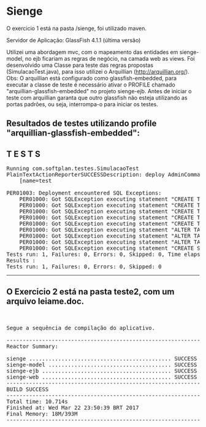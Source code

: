 # Sienge
O exercicio 1 está na pasta /sienge, foi utilizado maven. 

Servidor de Aplicação:
GlassFish 4.1.1 (última versão)

Utilizei uma abordagem mvc, com o mapeamento das entidades em sienge-model, no ejb ficariam as regras de negócio, na camada web as views.
Foi desenvolvido uma Classe para teste das regras propostas (SimulacaoTest.java), para isso utilizei o Arquillian (http://arquillian.org/).
Obs: O arquillian está configurado como glassfish-embedded, para executar a classe de teste é necessário ativar o PROFILE chamado "arquillian-glassfish-embedded" no projeto sienge-ejb.
Antes de iniciar o teste com arquillian garanta que outro glassfish não esteja utilizando as portas padrões, ou seja, interrompa-o para iniciar os testes.

Resultados de testes utilizando profile "arquillian-glassfish-embedded":
-------------------------------------------------------
 T E S T S
-------------------------------------------------------
<pre>
Running com.softplan.testes.SimulacaoTest
PlainTextActionReporterSUCCESSDescription: deploy AdminCommandnull
    [name=test

PER01003: Deployment encountered SQL Exceptions:
	PER01000: Got SQLException executing statement "CREATE TABLE configuracao (id INTEGER NOT NULL, chave VARCHAR(255), valor VARCHAR(255), PRIMARY KEY (id))": java.sql.SQLException: Table/View 'CONFIGURACAO' já existe em Schema 'APP'.
	PER01000: Got SQLException executing statement "CREATE TABLE veiculo (id INTEGER NOT NULL, descricao VARCHAR(255), fator_multiplicador FLOAT, PRIMARY KEY (id))": java.sql.SQLException: Table/View 'VEICULO' já existe em Schema 'APP'.
	PER01000: Got SQLException executing statement "CREATE TABLE simulacao_item (id INTEGER NOT NULL, distancia_pavimento INTEGER, distancia_nao_pavimento INTEGER, peso_carga INTEGER, valor_pavimento FLOAT, valor_sem_pavimento FLOAT, id_simulacao INTEGER, id_veiculo INTEGER, PRIMARY KEY (id))": java.sql.SQLException: Table/View 'SIMULACAO_ITEM' já existe em Schema 'APP'.
	PER01000: Got SQLException executing statement "CREATE TABLE usuario (id INTEGER NOT NULL, email VARCHAR(255), login VARCHAR(255), nome VARCHAR(255), senha VARCHAR(255), PRIMARY KEY (id))": java.sql.SQLException: Table/View 'USUARIO' já existe em Schema 'APP'.
	PER01000: Got SQLException executing statement "CREATE TABLE SIMULACAO (id INTEGER NOT NULL, dh_registro TIMESTAMP, ID_USUARIO INTEGER, PRIMARY KEY (id))": java.sql.SQLException: Table/View 'SIMULACAO' já existe em Schema 'APP'.
	PER01000: Got SQLException executing statement "ALTER TABLE simulacao_item ADD CONSTRAINT smlcaoitemdsmlacao FOREIGN KEY (id_simulacao) REFERENCES SIMULACAO (id)": java.sql.SQLException: Constraint 'SMLCAOITEMDSMLACAO' já existe em Schema 'APP'.
	PER01000: Got SQLException executing statement "ALTER TABLE simulacao_item ADD CONSTRAINT smlacaoitemdviculo FOREIGN KEY (id_veiculo) REFERENCES veiculo (id)": java.sql.SQLException: Constraint 'SMLACAOITEMDVICULO' já existe em Schema 'APP'.
	PER01000: Got SQLException executing statement "ALTER TABLE SIMULACAO ADD CONSTRAINT SIMULACAOIDUSUARIO FOREIGN KEY (ID_USUARIO) REFERENCES usuario (id)": java.sql.SQLException: Constraint 'SIMULACAOIDUSUARIO' já existe em Schema 'APP'.
	PER01000: Got SQLException executing statement "CREATE SEQUENCE SEQ_GEN_SEQUENCE INCREMENT BY 50 START WITH 50": java.sql.SQLException: Sequence 'SEQ_GEN_SEQUENCE' já existe.PlainTextActionReporterSUCCESSNo monitoring data to report.
Tests run: 1, Failures: 0, Errors: 0, Skipped: 0, Time elapsed: 12.62 sec
Results :
Tests run: 1, Failures: 0, Errors: 0, Skipped: 0
</pre>


-------------------------------------------------------
O Exercicio 2 está na pasta teste2, com um arquivo leiame.doc.
-------------------------------------------------------

<pre>


Segue a sequência de compilação do aplicativo.

------------------------------------------------------------------------
Reactor Summary:

sienge ............................................ SUCCESS [0.396s]
sienge-model ...................................... SUCCESS [1.828s]
sienge-ejb ........................................ SUCCESS [6.217s]
sienge-web ........................................ SUCCESS [2.018s]
------------------------------------------------------------------------
BUILD SUCCESS
------------------------------------------------------------------------
Total time: 10.714s
Finished at: Wed Mar 22 23:50:39 BRT 2017
Final Memory: 18M/393M
------------------------------------------------------------------------
</pre>
